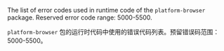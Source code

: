 The list of error codes used in runtime code of the `platform-browser` package.
Reserved error code range: 5000-5500.

`platform-browser` 包的运行时代码中使用的错误代码列表。预留错误码范围：5000-5500。